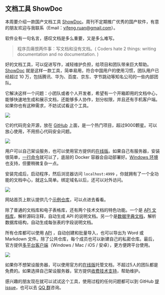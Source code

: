 ## 文档工具 ShowDoc

本周要介绍一款国产文档工具 [ShowDoc](https://www.showdoc.com.cn/)。周刊不定期推广优秀的国产软件，有意的朋友欢迎与我联系（Email：yifeng.ruan@gmail.com）。

软件业有一句名言，感叹文档是多么重要，又是多么难写。

> 程序员痛恨两件事：写文档和没有文档。( Coders hate 2 things: writing documentation and no documentation. )

好的文档工具，可以促进写作，减轻维护负担，给项目和团队带来巨大帮助。[ShowDoc](https://www.showdoc.com.cn/) 就是这样一款工具，简单易用，符合中国用户的使用习惯，团队用户已经超过 10 万，包括腾讯、华为、百度、京东、字节跳动等知名公司的一些内部团队。

它解决这样一个问题：小团队或者个人开发者，希望有一个开箱即用的文档中心，能够快速地生成和展示文档，还能够多人协作，划分权限，并且还有手机客户端。 如果你也有这种需求，不妨试试看这个工具。

![](https://cdn.beekka.com/blogimg/asset/202107/bg2021070603.jpg)

它的代码完全开源，放在 [GitHub](https://github.com/star7th/showdoc) 上面，是一个热门项目，超过9000颗星。可以放心使用，不用担心代码安全问题。

![](https://cdn.beekka.com/blogimg/asset/202107/bg2021070605.jpg)

用户可以自己架设服务，也可以使用官方提供的[在线版](https://www.showdoc.com.cn/)。如果自己有服务器，安装很简单，[一行命令](https://www.showdoc.com.cn/help?page_id=828455960655160)就可以了，底层的 Docker 容器会自动部署好。[Windows 环境](https://www.showdoc.com.cn/help/4087044677189279)也支持，但要稍微复杂一点。

安装完成后，启动程序，然后浏览器访问 `localhost:4999` ，你就拥有了一个全功能的文档中心，就这么简单。绑定域名以后，还可以对外访问。

![](https://cdn.beekka.com/blogimg/asset/202107/bg2021070604.jpg)

网站首页上默认提供几个[示例仓库](https://www.showdoc.com.cn/item/index)，可以点进去看看。

除了普通的文档库和电子表格库，还有两个技术文档的特色功能。一个是 [API 文档库](https://www.showdoc.com.cn/page/741656402509783)，解析源码注释，自动生成 API 的说明文档。另一个是[数据字典文档](https://www.showdoc.com.cn/page/312209902620725)，解析数据库结构，自动生成每张表的字段说明文档。

所有仓库都可以使用 [API](https://www.showdoc.com.cn/page/102098) ，自动创建和批量导入，也可以导出为 Word 或 Markdown 文件。除了公共仓库，每个成员也可以新建自己的私密仓库。最后，官方提供[多平台客户端](https://www.showdoc.com.cn/clients)（Windows / Mac / iOS / 安卓），更方便跨平台使用。

![](https://cdn.beekka.com/blogimg/asset/202107/bg2021070712.jpg)

如果你不想架设服务器，可以使用官方的[在线版](https://www.showdoc.com.cn)托管文档，不超过5人的团队都是免费的。如果选择自己架设服务器，官方提供[收费技术支持](https://www.showdoc.com.cn/help/6199117240201189)，帮助维护。

感兴趣的朋友现在就可以试试这个工具，使用过程的任何问题都可以到 GitHub [提 issue](https://github.com/star7th/showdoc/issues)，也可以去 [QQ 群](https://www.showdoc.com.cn/help/6912631551342243)咨询。


